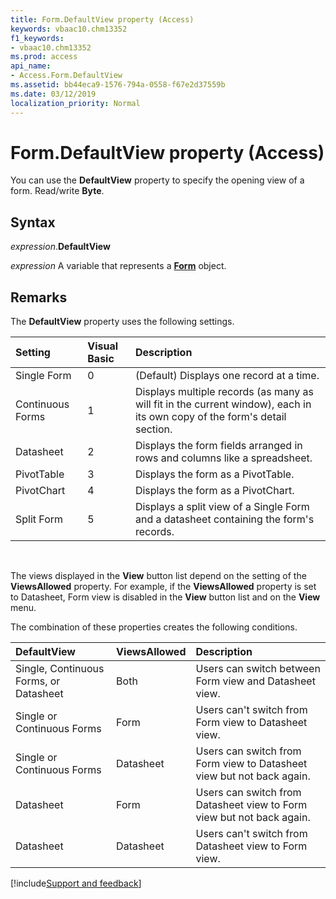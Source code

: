 ```yaml
---
title: Form.DefaultView property (Access)
keywords: vbaac10.chm13352
f1_keywords:
- vbaac10.chm13352
ms.prod: access
api_name:
- Access.Form.DefaultView
ms.assetid: bb44eca9-1576-794a-0558-f67e2d37559b
ms.date: 03/12/2019
localization_priority: Normal
---
```



# Form.DefaultView property (Access)

You can use the **DefaultView** property to specify the opening view of a form. Read/write **Byte**.


## Syntax

_expression_.**DefaultView**

_expression_ A variable that represents a **[Form](Access.Form.md)** object.


## Remarks

The **DefaultView** property uses the following settings.

|Setting|Visual Basic|Description|
|:-----|:-----|:-----|
|Single Form|0|(Default) Displays one record at a time.|
|Continuous Forms|1|Displays multiple records (as many as will fit in the current window), each in its own copy of the form's detail section.|
|Datasheet|2|Displays the form fields arranged in rows and columns like a spreadsheet.|
|PivotTable|3|Displays the form as a PivotTable.|
|PivotChart|4|Displays the form as a PivotChart.|
|Split Form|5|Displays a split view of a Single Form and a datasheet containing the form's records.|

<br/>

The views displayed in the **View** button list depend on the setting of the **ViewsAllowed** property. For example, if the **ViewsAllowed** property is set to Datasheet, Form view is disabled in the **View** button list and on the **View** menu.

The combination of these properties creates the following conditions.

|DefaultView|ViewsAllowed|Description|
|:-----|:-----|:-----|
|Single, Continuous Forms, or Datasheet|Both|Users can switch between Form view and Datasheet view.|
|Single or Continuous Forms|Form|Users can't switch from Form view to Datasheet view.|
|Single or Continuous Forms|Datasheet|Users can switch from Form view to Datasheet view but not back again.|
|Datasheet|Form|Users can switch from Datasheet view to Form view but not back again.|
|Datasheet|Datasheet|Users can't switch from Datasheet view to Form view.|



[!include[Support and feedback](~/includes/feedback-boilerplate.md)]